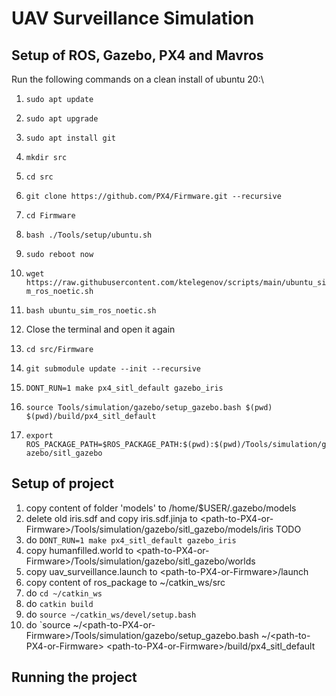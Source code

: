 # UAV Surveillance Simulation 
## Setup of ROS, Gazebo, PX4 and Mavros
Run the following commands on a clean install of ubuntu 20:\
1. `sudo apt update`
2. `sudo apt upgrade`
3. `sudo apt install git`
4. `mkdir src`
5. `cd src`
6. `git clone https://github.com/PX4/Firmware.git --recursive`
7. `cd Firmware`
8. `bash ./Tools/setup/ubuntu.sh`

9. `sudo reboot now`
10. `wget https://raw.githubusercontent.com/ktelegenov/scripts/main/ubuntu_sim_ros_noetic.sh`
11. `bash ubuntu_sim_ros_noetic.sh`

12. Close the terminal and open it again
13. `cd src/Firmware`
14. `git submodule update --init --recursive`
15. `DONT_RUN=1 make px4_sitl_default gazebo_iris`

16. `source Tools/simulation/gazebo/setup_gazebo.bash $(pwd) $(pwd)/build/px4_sitl_default`
17. `export ROS_PACKAGE_PATH=$ROS_PACKAGE_PATH:$(pwd):$(pwd)/Tools/simulation/gazebo/sitl_gazebo`

## Setup of project
1. copy content of folder 'models' to /home/$USER/.gazebo/models
2. delete old iris.sdf and copy iris.sdf.jinja to \<path-to-PX4-or-Firmware\>/Tools/simulation/gazebo/sitl_gazebo/models/iris TODO
3. do `DONT_RUN=1 make px4_sitl_default gazebo_iris`
4. copy humanfilled.world to \<path-to-PX4-or-Firmware\>/Tools/simulation/gazebo/sitl_gazebo/worlds
5. copy uav_surveillance.launch to \<path-to-PX4-or-Firmware\>/launch
6. copy content of ros_package to ~/catkin_ws/src
7. do `cd ~/catkin_ws`
8. do `catkin build`
9. do `source ~/catkin_ws/devel/setup.bash`
10. do `source ~/\<path-to-PX4-or-Firmware\>/Tools/simulation/gazebo/setup_gazebo.bash ~/\<path-to-PX4-or-Firmware\> \<path-to-PX4-or-Firmware\>/build/px4_sitl_default

## Running the project
